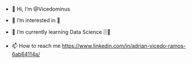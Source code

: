 - 👋 Hi, I’m @Vicedominus
- 👀 I’m interested in 🐍
- 🌱 I’m currently learning Data Science 🗄️🥼
 
- 📫 How to reach me https://www.linkedin.com/in/adrian-vicedo-ramos-6ab64114a/


